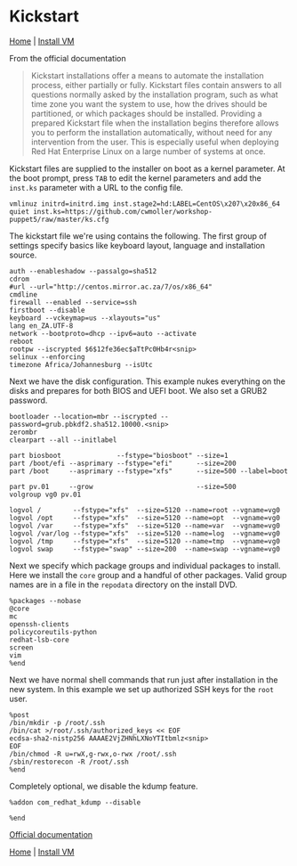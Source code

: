 # Kickstart

[Home](index.md) \| [Install VM](configure-vm.md)

From the official documentation

> Kickstart installations offer a means to automate the installation process, either partially or fully. Kickstart files contain answers to all questions normally asked by the installation program, such as what time zone you want the system to use, how the drives should be partitioned, or which packages should be installed. Providing a prepared Kickstart file when the installation begins therefore allows you to perform the installation automatically, without need for any intervention from the user. This is especially useful when deploying Red Hat Enterprise Linux on a large number of systems at once.

Kickstart files are supplied to the installer on boot as a kernel parameter. At the boot prompt, press `TAB` to edit the kernel parameters and add the `inst.ks` parameter with a URL to the config file.

`vmlinuz initrd=initrd.img inst.stage2=hd:LABEL=CentOS\x207\x20x86_64 quiet inst.ks=https://github.com/cwmoller/workshop-puppet5/raw/master/ks.cfg`

The kickstart file we're using contains the following. The first group of settings specify basics like keyboard layout, language and installation source.

```
auth --enableshadow --passalgo=sha512
cdrom
#url --url="http://centos.mirror.ac.za/7/os/x86_64"
cmdline
firewall --enabled --service=ssh
firstboot --disable
keyboard --vckeymap=us --xlayouts="us"
lang en_ZA.UTF-8
network --bootproto=dhcp --ipv6=auto --activate
reboot
rootpw --iscrypted $6$12fe36ec$aTtPc0Hb4r<snip>
selinux --enforcing
timezone Africa/Johannesburg --isUtc
```

Next we have the disk configuration. This example nukes everything on the disks and prepares for both BIOS and UEFI boot. We also set a GRUB2 password.

```
bootloader --location=mbr --iscrypted --password=grub.pbkdf2.sha512.10000.<snip>
zerombr
clearpart --all --initlabel

part biosboot              --fstype="biosboot" --size=1
part /boot/efi --asprimary --fstype="efi"      --size=200
part /boot     --asprimary --fstype="xfs"      --size=500 --label=boot

part pv.01     --grow                          --size=500
volgroup vg0 pv.01

logvol /        --fstype="xfs"  --size=5120 --name=root --vgname=vg0
logvol /opt     --fstype="xfs"  --size=5120 --name=opt  --vgname=vg0
logvol /var     --fstype="xfs"  --size=5120 --name=var  --vgname=vg0
logvol /var/log --fstype="xfs"  --size=5120 --name=log  --vgname=vg0
logvol /tmp     --fstype="xfs"  --size=5120 --name=tmp  --vgname=vg0
logvol swap     --fstype="swap" --size=200  --name=swap --vgname=vg0
```

Next we specify which package groups and individual packages to install. Here we install the `core` group and a handful of other packages. Valid group names are in a file in the `repodata` directory on the install DVD.

```
%packages --nobase
@core
mc
openssh-clients
policycoreutils-python
redhat-lsb-core
screen
vim
%end
```

Next we have normal shell commands that run just after installation in the new system. In this example we set up authorized SSH keys for the `root` user.

```
%post
/bin/mkdir -p /root/.ssh
/bin/cat >/root/.ssh/authorized_keys << EOF
ecdsa-sha2-nistp256 AAAAE2VjZHNhLXNoYTItbmlz<snip>
EOF
/bin/chmod -R u=rwX,g-rwx,o-rwx /root/.ssh
/sbin/restorecon -R /root/.ssh
%end
```

Completely optional, we disable the kdump feature.

```
%addon com_redhat_kdump --disable

%end
```


[Official documentation](https://access.redhat.com/documentation/en-us/red_hat_enterprise_linux/7/html/installation_guide/chap-kickstart-installations)

[Home](index.md) \| [Install VM](configure-vm.md)
